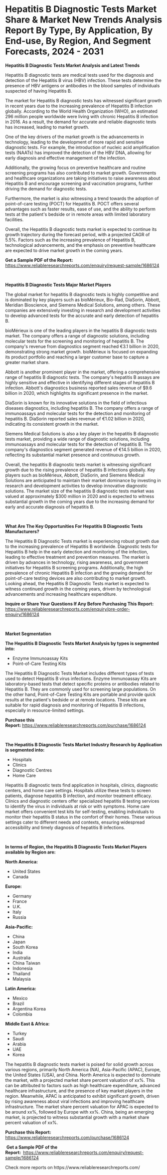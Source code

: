 <p><h1>Hepatitis B Diagnostic Tests Market Share & Market New Trends Analysis Report By Type, By Application, By End-use, By Region, And Segment Forecasts, 2024 - 2031</h1></p><p><strong>Hepatitis B Diagnostic Tests Market Analysis and Latest Trends</strong></p>
<p><p>Hepatitis B diagnostic tests are medical tests used for the diagnosis and detection of the Hepatitis B virus (HBV) infection. These tests determine the presence of HBV antigens or antibodies in the blood samples of individuals suspected of having Hepatitis B.</p><p>The market for Hepatitis B diagnostic tests has witnessed significant growth in recent years due to the increasing prevalence of Hepatitis B infection globally. According to the World Health Organization (WHO), an estimated 296 million people worldwide were living with chronic Hepatitis B infection in 2016. As a result, the demand for accurate and reliable diagnostic tests has increased, leading to market growth.</p><p>One of the key drivers of the market growth is the advancements in technology, leading to the development of more rapid and sensitive diagnostic tests. For example, the introduction of nucleic acid amplification tests (NAATs) has improved the detection of the HBV DNA, allowing for early diagnosis and effective management of the infection.</p><p>Additionally, the growing focus on preventive healthcare and routine screening programs has also contributed to market growth. Governments and healthcare organizations are taking initiatives to raise awareness about Hepatitis B and encourage screening and vaccination programs, further driving the demand for diagnostic tests.</p><p>Furthermore, the market is also witnessing a trend towards the adoption of point-of-care testing (POCT) for Hepatitis B. POCT offers several advantages such as faster results, ease of use, and the ability to perform tests at the patient's bedside or in remote areas with limited laboratory facilities.</p><p>Overall, the Hepatitis B diagnostic tests market is expected to continue its growth trajectory during the forecast period, with a projected CAGR of 5.5%. Factors such as the increasing prevalence of Hepatitis B, technological advancements, and the emphasis on preventive healthcare are expected to drive market growth in the coming years.</p></p>
<p><strong>Get a Sample PDF of the Report:&nbsp;</strong> <a href="https://www.reliableresearchreports.com/enquiry/request-sample/1686124">https://www.reliableresearchreports.com/enquiry/request-sample/1686124</a></p>
<p>&nbsp;</p>
<p><strong>Hepatitis B Diagnostic Tests Major Market Players</strong></p>
<p><p>The global market for hepatitis B diagnostic tests is highly competitive and is dominated by key players such as bioMérieux, Bio-Rad, DiaSorin, Abbott, Meridian Bioscience, and Siemens Medical Solutions, among others. These companies are extensively investing in research and development activities to develop advanced tests for the accurate and early detection of hepatitis B.</p><p>bioMérieux is one of the leading players in the hepatitis B diagnostic tests market. The company offers a range of diagnostic solutions, including molecular tests for the screening and monitoring of hepatitis B. The company's revenue from diagnostics segment reached €3.1 billion in 2020, demonstrating strong market growth. bioMérieux is focused on expanding its product portfolio and reaching a larger customer base to capture a greater market share.</p><p>Abbott is another prominent player in the market, offering a comprehensive range of hepatitis B diagnostic tests. The company's hepatitis B assays are highly sensitive and effective in identifying different stages of hepatitis B infection. Abbott's diagnostics business reported sales revenue of $9.6 billion in 2020, which highlights its significant presence in the market.</p><p>DiaSorin is known for its innovative solutions in the field of infectious diseases diagnostics, including hepatitis B. The company offers a range of immunoassays and molecular tests for the detection and monitoring of hepatitis B. DiaSorin reported sales revenue of €1.02 billion in 2020, indicating its consistent growth in the market.</p><p>Siemens Medical Solutions is also a key player in the hepatitis B diagnostic tests market, providing a wide range of diagnostic solutions, including immunoassays and molecular tests for the detection of hepatitis B. The company's diagnostics segment generated revenue of €14.5 billion in 2020, reflecting its substantial market presence and continuous growth.</p><p>Overall, the hepatitis B diagnostic tests market is witnessing significant growth due to the rising prevalence of hepatitis B infections globally. Key players such as bioMérieux, Abbott, DiaSorin, and Siemens Medical Solutions are anticipated to maintain their market dominance by investing in research and development activities to develop innovative diagnostic solutions. The market size of the hepatitis B diagnostic tests market was valued at approximately $300 million in 2020 and is expected to witness substantial growth in the coming years due to the increasing demand for early and accurate diagnosis of hepatitis B.</p></p>
<p>&nbsp;</p>
<p><strong>What Are The Key Opportunities For Hepatitis B Diagnostic Tests Manufacturers?</strong></p>
<p><p>The Hepatitis B Diagnostic Tests market is experiencing robust growth due to the increasing prevalence of Hepatitis B worldwide. Diagnostic tests for Hepatitis B help in the early detection and monitoring of the infection, leading to effective treatment and prevention measures. The market is driven by advances in technology, rising awareness, and government initiatives for Hepatitis B screening programs. Additionally, the high prevalence of chronic Hepatitis B infection and the growing demand for point-of-care testing devices are also contributing to market growth. Looking ahead, the Hepatitis B Diagnostic Tests market is expected to witness continued growth in the coming years, driven by technological advancements and increasing healthcare expenditure.</p></p>
<p><strong>Inquire or Share Your Questions If Any Before Purchasing This Report:</strong> <a href="https://www.reliableresearchreports.com/enquiry/pre-order-enquiry/1686124">https://www.reliableresearchreports.com/enquiry/pre-order-enquiry/1686124</a></p>
<p>&nbsp;</p>
<p><strong>Market Segmentation</strong></p>
<p><strong>The Hepatitis B Diagnostic Tests Market Analysis by types is segmented into:</strong></p>
<p><ul><li>Enzyme Immunoassay Kits</li><li>Point-of-Care Testing Kits</li></ul></p>
<p><p>The Hepatitis B Diagnostic Tests Market includes different types of tests used to detect Hepatitis B virus infections. Enzyme Immunoassay Kits are laboratory-based tests that detect specific proteins or antibodies related to Hepatitis B. They are commonly used for screening large populations. On the other hand, Point-of-Care Testing Kits are portable and provide quick results at the patient's bedside or at remote locations. These kits are suitable for rapid diagnosis and monitoring of Hepatitis B infections, especially in resource-limited settings.</p></p>
<p><strong>Purchase this Report:&nbsp;</strong><a href="https://www.reliableresearchreports.com/purchase/1686124">https://www.reliableresearchreports.com/purchase/1686124</a></p>
<p>&nbsp;</p>
<p><strong>The Hepatitis B Diagnostic Tests Market Industry Research by Application is segmented into:</strong></p>
<p><ul><li>Hospitals</li><li>Clinics</li><li>Diagnostic Centres</li><li>Home Care</li></ul></p>
<p><p>Hepatitis B diagnostic tests find application in hospitals, clinics, diagnostic centers, and home care settings. Hospitals utilize these tests to screen patients, diagnose hepatitis B infection, and monitor treatment efficacy. Clinics and diagnostic centers offer specialized hepatitis B testing services to identify the virus in individuals at risk or with symptoms. Home care market offers convenient test kits for self-testing, enabling individuals to monitor their hepatitis B status in the comfort of their homes. These various settings cater to different needs and contexts, ensuring widespread accessibility and timely diagnosis of hepatitis B infections.</p></p>
<p>&nbsp;</p>
<p><strong>In terms of Region, the Hepatitis B Diagnostic Tests Market Players available by Region are:</strong></p>
<p>
    <p> <strong> North America: </strong>
        <ul>
            <li>United States</li>
            <li>Canada</li>
        </ul>
        </p> 
    <p> <strong> Europe: </strong>
        <ul>
            <li>Germany</li>
            <li>France</li>
            <li>U.K.</li>
            <li>Italy</li>
            <li>Russia</li>
        </ul>
        </p> 
    <p> <strong> Asia-Pacific: </strong>
        <ul>
            <li>China</li>
            <li>Japan</li>
            <li>South Korea</li>
            <li>India</li>
            <li>Australia</li>
            <li>China Taiwan</li>
            <li>Indonesia</li>
            <li>Thailand</li>
            <li>Malaysia</li>
        </ul>
        </p> 
    <p> <strong> Latin America: </strong>
        <ul>
            <li>Mexico</li>
            <li>Brazil</li>
            <li>Argentina Korea</li>
            <li>Colombia</li>
        </ul>
        </p> 
    <p> <strong> Middle East & Africa: </strong>
        <ul>
            <li>Turkey</li>
            <li>Saudi</li>
            <li>Arabia</li>
            <li>UAE</li>
            <li>Korea</li>
        </ul>
    </p>
    </p>
<p><p>The hepatitis B diagnostic tests market is poised for solid growth across various regions, primarily North America (NA), Asia-Pacific (APAC), Europe, the United States (USA), and China. North America is expected to dominate the market, with a projected market share percent valuation of xx%. This can be attributed to factors such as high healthcare expenditure, advanced healthcare infrastructure, and the presence of key market players in the region. Meanwhile, APAC is anticipated to exhibit significant growth, driven by rising awareness about viral infections and improving healthcare infrastructure. The market share percent valuation for APAC is expected to be around xx%, followed by Europe with xx%. China, being an emerging market, is projected to witness substantial growth with a market share percent valuation of xx%.</p></p>
<p><strong>Purchase this Report: </strong><a href="https://www.reliableresearchreports.com/purchase/1686124">https://www.reliableresearchreports.com/purchase/1686124</a></p>
<p>&nbsp;<strong>Get a Sample PDF of the Report:&nbsp;&nbsp;</strong><a href="https://www.reliableresearchreports.com/enquiry/request-sample/1686124">https://www.reliableresearchreports.com/enquiry/request-sample/1686124</a></p>
<p><strong></strong></p>
<p>Check more reports on https://www.reliableresearchreports.com/</p>